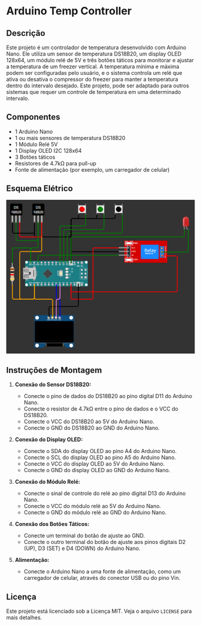# Arduino Temp Controller

## Descrição

Este projeto é um controlador de temperatura desenvolvido com Arduino Nano. Ele utiliza um sensor de temperatura DS18B20, um display OLED 128x64, um módulo relé de 5V e três botões táticos para monitorar e ajustar a temperatura de um freezer vertical. A temperatura mínima e máxima podem ser configuradas pelo usuário, e o sistema controla um relé que ativa ou desativa o compressor do freezer para manter a temperatura dentro do intervalo desejado. Este projeto, pode ser adaptado para outros sistemas que requer um controle de temperatura em uma determinado intervalo.

## Componentes

- 1 Arduino Nano
- 1 ou mais sensores de temperatura DS18B20
- 1 Módulo Relé 5V
- 1 Display OLED I2C 128x64
- 3 Botões táticos
- Resistores de 4.7kΩ para pull-up
- Fonte de alimentação (por exemplo, um carregador de celular)

## Esquema Elétrico

![Esquema Elétrico](docs/schematic.png)

## Instruções de Montagem

1. **Conexão do Sensor DS18B20:**
   - Conecte o pino de dados do DS18B20 ao pino digital D11 do Arduino Nano.
   - Conecte o resistor de 4.7kΩ entre o pino de dados e o VCC do DS18B20.
   - Conecte o VCC do DS18B20 ao 5V do Arduino Nano.
   - Conecte o GND do DS18B20 ao GND do Arduino Nano.

2. **Conexão do Display OLED:**
   - Conecte o SDA do display OLED ao pino A4 do Arduino Nano.
   - Conecte o SCL do display OLED ao pino A5 do Arduino Nano.
   - Conecte o VCC do display OLED ao 5V do Arduino Nano.
   - Conecte o GND do display OLED ao GND do Arduino Nano.

3. **Conexão do Módulo Relé:**
   - Conecte o sinal de controle do relé ao pino digital D13 do Arduino Nano.
   - Conecte o VCC do módulo relé ao 5V do Arduino Nano.
   - Conecte o GND do módulo relé ao GND do Arduino Nano.

4. **Conexão dos Botões Táticos:**
   - Conecte um terminal do botão de ajuste ao GND.
   - Conecte o outro terminal do botão de ajuste aos pinos digitais D2 (UP), D3 (SET) e D4 (DOWN) do Arduino Nano.

5. **Alimentação:**
   - Conecte o Arduino Nano a uma fonte de alimentação, como um carregador de celular, através do conector USB ou do pino Vin.

## Licença

Este projeto está licenciado sob a Licença MIT. Veja o arquivo `LICENSE` para mais detalhes.

